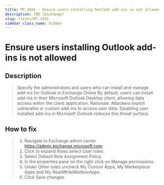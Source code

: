 ```yaml
---
title: MT.1041 - Ensure users installing Outlook add-ins is not allowed
description: TBD (Exchange)
slug: /tests/MT.1041
sidebar_class_name: hidden
---
```


# Ensure users installing Outlook add-ins is not allowed

## Description

> Specify the administrators and users who can install and manage add-ins for Outlook in Exchange Online By default, users can install add-ins in their Microsoft Outlook Desktop client, allowing data access within the client application.
> Rationale: Attackers exploit vulnerable or custom add-ins to access user data. Disabling user installed add-ins in Microsoft Outlook reduces this threat surface.

## How to fix

> 1. Navigate to Exchange admin center https://admin.exchange.microsoft.com.
> 2. Click to expand Roles select User roles.
> 3. Select Default Role Assignment Policy.
> 4. In the properties pane on the right click on Manage permissions.
> 5. Under Other roles uncheck My Custom Apps, My Marketplace Apps and My ReadWriteMailboxApps.
> 6. Click Save changes.
